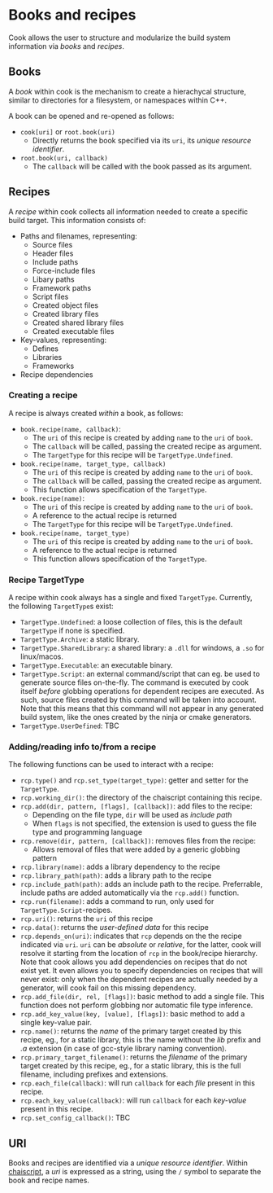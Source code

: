 # Books and recipes

Cook allows the user to structure and modularize the build system information via _books_ and _recipes_.

## Books

A _book_ within cook is the mechanism to create a hierachycal structure, similar to directories for a filesystem, or namespaces within C++.

A book can be opened and re-opened as follows:

* `cook[uri]` or `root.book(uri)`
   * Directly returns the book specified via its `uri`, its _unique resource identifier_. 
* `root.book(uri, callback)`
   * The `callback` will be called with the book passed as its argument.

## Recipes

A _recipe_ within cook collects all information needed to create a specific build target. This information consists of:

* Paths and filenames, representing:
   * Source files
   * Header files
   * Include paths
   * Force-include files
   * Libary paths
   * Framework paths
   * Script files
   * Created object files
   * Created library files
   * Created shared library files
   * Created executable files
* Key-values, representing:
   * Defines
   * Libraries
   * Frameworks
* Recipe dependencies

### Creating a recipe

A recipe is always created _within_ a book, as follows:

* `book.recipe(name, callback)`:
   * The `uri` of this recipe is created by adding `name` to the `uri` of `book`.
   * The `callback` will be called, passing the created recipe as argument.
   * The `TargetType` for this recipe will be `TargetType.Undefined`.
* `book.recipe(name, target_type, callback)`
   * The `uri` of this recipe is created by adding `name` to the `uri` of `book`.
   * The `callback` will be called, passing the created recipe as argument.
   * This function allows specification of the `TargetType`.
* `book.recipe(name)`:
   * The `uri` of this recipe is created by adding `name` to the `uri` of `book`.
   * A reference to the actual recipe is returned
   * The `TargetType` for this recipe will be `TargetType.Undefined`.
* `book.recipe(name, target_type)`
   * The `uri` of this recipe is created by adding `name` to the `uri` of `book`.
   * A reference to the actual recipe is returned
   * This function allows specification of the `TargetType`.

### Recipe TargetType

A recipe within cook always has a single and fixed `TargetType`. Currently, the following `TargetType`s exist:

* `TargetType.Undefined`: a loose collection of files, this is the default `TargetType` if none is specified.
* `TargetType.Archive`: a static library.
* `TargetType.SharedLibrary`: a shared library: a `.dll` for windows, a `.so` for linux/macos.
* `TargetType.Executable`: an executable binary.
* `TargetType.Script`: an external command/script that can eg. be used to generate source files on-the-fly. The command is executed by cook itself _before_ globbing operations for dependent recipes are executed. As such, source files created by this command will be taken into account. Note that this means that this command will not appear in any generated build system, like the ones created by the ninja or cmake generators.
* `TargetType.UserDefined`: TBC

### Adding/reading info to/from a recipe

The following functions can be used to interact with a recipe:

* `rcp.type()` and `rcp.set_type(target_type)`: getter and setter for the `TargetType`.
* `rcp.working_dir()`: the directory of the chaiscript containing this recipe.
* `rcp.add(dir, pattern, [flags], [callback])`: add files to the recipe:
   * Depending on the file type, `dir` will be used as _include path_
   * When `flags` is not specified, the extension is used to guess the file type and programming language
* `rcp.remove(dir, pattern, [callback])`: removes files from the recipe:
   * Allows removal of files that were added by a generic globbing pattern
* `rcp.library(name)`: adds a library dependency to the recipe
* `rcp.library_path(path)`: adds a library path to the recipe
* `rcp.include_path(path)`: adds an include path to the recipe. Preferrable, include paths are added automatically via the `rcp.add()` function.
* `rcp.run(filename)`: adds a command to run, only used for `TargetType.Script`-recipes.
* `rcp.uri()`: returns the `uri` of this recipe
* `rcp.data()`: returns the _user-defined data_ for this recipe
* `rcp.depends_on(uri)`: indicates that `rcp` depends on the the recipe indicated via `uri`. `uri` can be _absolute_ or _relative_, for the latter, cook will resolve it starting from the location of `rcp` in the book/recipe hierarchy. Note that cook allows you add dependencies on recipes that do not exist yet. It even allows you to specify dependencies on recipes that will never exist: only when the dependent recipes are actually needed by a generator, will cook fail on this missing dependency.
* `rcp.add_file(dir, rel, [flags])`: basic method to add a single file. This function does not perform globbing nor automatic file type inference.
* `rcp.add_key_value(key, [value], [flags])`: basic method to add a single key-value pair.
* `rcp.name()`: returns the _name_ of the primary target created by this recipe, eg., for a static library, this is the name without the _lib_ prefix and _.a_ extension (in case of gcc-style library naming convention).
* `rcp.primary_target_filename()`: returns the _filename_ of the primary target created by this recipe, eg., for a static library, this is the full filename, including prefixes and extensions.
* `rcp.each_file(callback)`: will run `callback` for each _file_ present in this recipe.
* `rcp.each_key_value(callback)`: will run `callback` for each _key-value_ present in this recipe.
* `rcp.set_config_callback()`: TBC

## URI

Books and recipes are identified via a _unique resource identifier_. Within [chaiscript](http://chaiscript.com/), a _uri_ is expressed as a string, using the `/` symbol to separate the book and recipe names.
